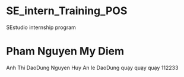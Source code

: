 # SE_intern_Training_POS

SEstudio internship program

# Pham Nguyen My Diem

Anh Thi
DaoDung
Nguyen Huy
An le
DaoDung
quạy quạy quạy
112233
